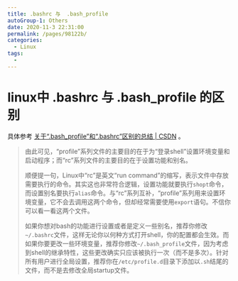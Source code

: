 ```yaml
---
title: .bashrc 与  .bash_profile
autoGroup-1: Others
date: 2020-11-3 22:31:00
permalink: /pages/98122b/
categories: 
  - Linux
tags: 
  - 
---
```


# linux中 .bashrc 与  .bash_profile 的区别

具体参考 [关于“.bash_profile”和“.bashrc”区别的总结 | CSDN](https://blog.csdn.net/sch0120/article/details/70256318) 。

> 由此可见，“profile”系列文件的主要目的在于为“登录shell”设置环境变量和启动程序；而“rc”系列文件的主要目的在于设置功能和别名。
>
> 顺便提一句，Linux中“rc”是英文“run command”的缩写，表示文件中存放需要执行的命令。其实这也非常符合逻辑，设置功能就要执行`shopt`命令，而设置别名要执行`alias`命令。与“rc”系列互补，“profile”系列用来设置环境变量，它不会去调用这两个命令，但却经常需要使用`export`语句。不信你可以看一看这两个文件。
>
> 如果你想对bash的功能进行设置或者是定义一些别名，推荐你修改`~/.bashrc`文件，这样无论你以何种方式打开shell，你的配置都会生效。而如果你要更改一些环境变量，推荐你修改`~/.bash_profile`文件，因为考虑到shell的继承特性，这些更改确实只应该被执行一次（而不是多次）。针对所有用户进行全局设置，推荐你在`/etc/profile.d`目录下添加以`.sh`结尾的文件，而不是去修改全局startup文件。